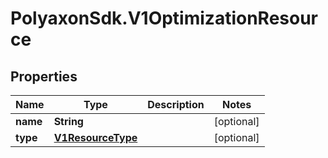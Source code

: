 # PolyaxonSdk.V1OptimizationResource

## Properties
Name | Type | Description | Notes
------------ | ------------- | ------------- | -------------
**name** | **String** |  | [optional] 
**type** | [**V1ResourceType**](V1ResourceType.md) |  | [optional] 


